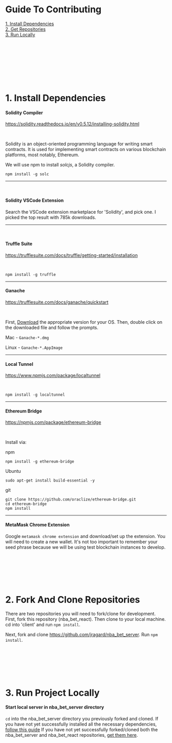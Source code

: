 # Guide To Contributing

[1. Install Dependencies](#-1.-install-dependencies)<br>
[2. Get Repositories](#-2.-fork-and-clone-repositories)<br>
[3. Run Locally](#-3.-run-project-locally)

<br>
<br>
<br>
<br>
<br>
<br>
<br>

# 1. Install Dependencies


#### Solidity Compiler

https://solidity.readthedocs.io/en/v0.5.12/installing-solidity.html

<br>

Solidity is an object-oriented programming language for writing smart contracts. It is used for implementing smart contracts on various blockchain platforms, most notably, Ethereum.

We will use npm to install *solcjs*, a Solidity compiler.

```
npm install -g solc
```
-----

<br>

#### Solidity VSCode Extension


Search the VSCode extension marketplace for 'Solidity', and pick one.  I picked the top result with 785k downloads.

-----

<br>

#### Truffle Suite

https://trufflesuite.com/docs/truffle/getting-started/installation

<br>

```
npm install -g truffle
```
-----

#### Ganache

https://trufflesuite.com/docs/ganache/quickstart

<br>

First, [Download](https://github.com/trufflesuite/ganache/releases/tag/v2.2.1-alpha.0) the appropriate version for your OS. Then, double click on the downloaded file and follow the prompts.

Mac - `Ganache-*.dmg`

Linux - `Ganache-*.AppImage`

-----

#### Local Tunnel

https://www.npmjs.com/package/localtunnel

<br>

```
npm install -g localtunnel
```
-----

#### Ethereum Bridge

https://npmjs.com/package/ethereum-bridge

<br>

Install via:

npm

```
npm install -g ethereum-bridge
```

Ubuntu

```
sudo apt-get install build-essential -y
```

git

```
git clone https://github.com/oraclize/ethereum-bridge.git
cd ethereum-bridge
npm install
```
-----

#### MetaMask Chrome Extension

Google `metamask chrome extension` and download/set up the extension.  You will need to create a new wallet.  It's not too important to remember your seed phrase because we will be using test blockchain instances to develop.

<br>
<br>
<br>
<br>
<br>

# 2. Fork And Clone Repositories

There are two repositories you will need to fork/clone for development.  First, fork this repository (nba_bet_react).  Then clone to your local machine.  cd into 'client' and run `npm install`.

Next, fork and clone https://github.com/jragard/nba_bet_server.  Run `npm install`.

<br>
<br>
<br>
<br>
<br>

# 3. Run Project Locally

#### Start local server in nba_bet_server directory

`cd` into the nba_bet_server directory you previously forked and cloned.  If you have not yet successfully installed all the necessary dependencies, [follow this guide](#-1.-install-dependencies) If you have not yet successfully forked/cloned both the nba_bet_server and nba_bet_react repositories, [get them here](#-2.-fork-and-clone-repositories).